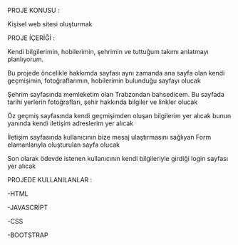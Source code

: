 PROJE KONUSU :

Kişisel web sitesi oluşturmak

PROJE İÇERİĞİ :

Kendi bilgilerimin, hobilerimin, şehrimin ve tuttuğum takımı anlatmayı planlıyorum. 

Bu projede öncelikle hakkımda sayfası aynı zamanda ana sayfa olan kendi geçmişimin,
fotoğraflarımın, hobilerimin bulunduğu sayfayı olucak

Şehrim sayfasında memleketim olan Trabzondan bahsedicem.
Bu sayfada tarihi yerlerin fotoğrafları,  şehir hakkında bilgiler ve  linkler olucak

Öz geçmiş sayfasında kendi geçmişimden oluşan bilgilerim yer alıcak bunun yanında kendi
iletişim adreslerim yer alıcak 

İletişim sayfasında kullanıcının bize mesaj ulaştırmasını sağlıyan
Form elamanlarıyla oluşturulan sayfa olucak

Son olarak ödevde istenen kullanıcının kendi bilgileriyle girdiği login sayfası yer alıcak 

PROJEDE KULLANILANLAR :

-HTML

-JAVASCRİPT

-CSS

-BOOTSTRAP
